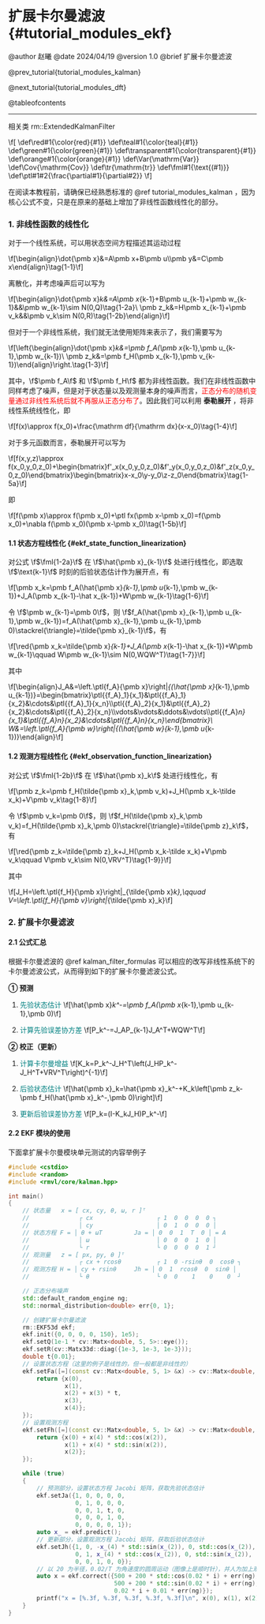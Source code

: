 扩展卡尔曼滤波 {#tutorial_modules_ekf}
============

@author 赵曦
@date 2024/04/19
@version 1.0
@brief 扩展卡尔曼滤波

@prev_tutorial{tutorial_modules_kalman}

@next_tutorial{tutorial_modules_dft}

@tableofcontents

------

相关类 rm::ExtendedKalmanFilter

\f[
\def\red#1{\color{red}{#1}}
\def\teal#1{\color{teal}{#1}}
\def\green#1{\color{green}{#1}}
\def\transparent#1{\color{transparent}{#1}}
\def\orange#1{\color{orange}{#1}}
\def\Var{\mathrm{Var}}
\def\Cov{\mathrm{Cov}}
\def\tr{\mathrm{tr}}
\def\fml#1{\text{(#1)}}
\def\ptl#1#2{\frac{\partial#1}{\partial#2}}
\f]

在阅读本教程前，请确保已经熟悉标准的 @ref tutorial_modules_kalman ，因为核心公式不变，只是在原来的基础上增加了非线性函数线性化的部分。

### 1. 非线性函数的线性化

对于一个线性系统，可以用状态空间方程描述其运动过程

\f[\begin{align}\dot{\pmb x}&=A\pmb x+B\pmb u\\\pmb y&=C\pmb x\end{align}\tag{1-1}\f]

离散化，并考虑噪声后可以写为

\f[\begin{align}\dot{\pmb x}_k&=A\pmb x_{k-1}+B\pmb u_{k-1}+\pmb w_{k-1}&&\pmb w_{k-1}\sim N(0,Q)\tag{1-2a}\\
\pmb z_k&=H\pmb x_{k-1}+\pmb v_k&&\pmb v_k\sim N(0,R)\tag{1-2b}\end{align}\f]

但对于一个非线性系统，我们就无法使用矩阵来表示了，我们需要写为

\f[\left\{\begin{align}\dot{\pmb x}_k&=\pmb f_A(\pmb x_{k-1},\pmb u_{k-1},\pmb w_{k-1})\\
\pmb z_k&=\pmb f_H(\pmb x_{k-1},\pmb v_{k-1})\end{align}\right.\tag{1-3}\f]

其中，\f$\pmb f_A\f$ 和 \f$\pmb f_H\f$ 都为非线性函数。我们在非线性函数中同样考虑了噪声，但是对于状态量以及观测量本身的噪声而言，<span style="color: red">正态分布的随机变量通过非线性系统后就不再服从正态分布了</span>。因此我们可以利用 **泰勒展开** ，将非线性系统线性化，即

\f[f(x)\approx f(x_0)+\frac{\mathrm df}{\mathrm dx}(x-x_0)\tag{1-4}\f]

对于多元函数而言，泰勒展开可以写为

\f[f(x,y,z)\approx f(x_0,y_0,z_0)+\begin{bmatrix}f'_x(x_0,y_0,z_0)&f'_y(x_0,y_0,z_0)&f'_z(x_0,y_0,z_0)\end{bmatrix}\begin{bmatrix}x-x_0\\y-y_0\\z-z_0\end{bmatrix}\tag{1-5a}\f]

即

\f[f(\pmb x)\approx f(\pmb x_0)+\ptl fx(\pmb x-\pmb x_0)=f(\pmb x_0)+\nabla f(\pmb x_0)(\pmb x-\pmb x_0)\tag{1-5b}\f]

#### 1.1 状态方程线性化 {#ekf_state_function_linearization}

对公式 \f$\fml{1-2a}\f$ 在 \f$\hat{\pmb x}_{k-1}\f$ 处进行线性化，即选取 \f$\text{k-1}\f$ 时刻的后验状态估计作为展开点，有

\f[\pmb x_k=\pmb f_A(\hat{\pmb x}_{k-1},\pmb u_{k-1},\pmb w_{k-1})+J_A(\pmb x_{k-1}-\hat x_{k-1})+W\pmb w_{k-1}\tag{1-6}\f]

令 \f$\pmb w_{k-1}=\pmb 0\f$，则 \f$f_A(\hat{\pmb x}_{k-1},\pmb u_{k-1},\pmb w_{k-1})=f_A(\hat{\pmb x}_{k-1},\pmb u_{k-1},\pmb 0)\stackrel{\triangle}=\tilde{\pmb x}_{k-1}\f$，有

\f[\red{\pmb x_k=\tilde{\pmb x}_{k-1}+J_A(\pmb x_{k-1}-\hat x_{k-1})+W\pmb w_{k-1}\qquad W\pmb w_{k-1}\sim N(0,WQW^T)\tag{1-7}}\f]

其中

\f[\begin{align}J_A&=\left.\ptl{f_A}{\pmb x}\right|_{(\hat{\pmb x}_{k-1},\pmb u_{k-1})}=\begin{bmatrix}\ptl{{f_A}_1}{x_1}&\ptl{{f_A}_1}{x_2}&\cdots&\ptl{{f_A}_1}{x_n}\\\ptl{{f_A}_2}{x_1}&\ptl{{f_A}_2}{x_2}&\cdots&\ptl{{f_A}_2}{x_n}\\\vdots&\vdots&\ddots&\vdots\\\ptl{{f_A}_n}{x_1}&\ptl{{f_A}_n}{x_2}&\cdots&\ptl{{f_A}_n}{x_n}\end{bmatrix}\\
W&=\left.\ptl{f_A}{\pmb w}\right|_{(\hat{\pmb w}_{k-1},\pmb u_{k-1})}\end{align}\f]

#### 1.2 观测方程线性化 {#ekf_observation_function_linearization}

对公式 \f$\fml{1-2b}\f$ 在 \f$\hat{\pmb x}_k\f$ 处进行线性化，有

\f[\pmb z_k=\pmb f_H(\tilde{\pmb x}_k,\pmb v_k)+J_H(\pmb x_k-\tilde x_k)+V\pmb v_k\tag{1-8}\f]

令 \f$\pmb v_k=\pmb 0\f$，则 \f$f_H(\tilde{\pmb x}_k,\pmb v_k)=f_H(\tilde{\pmb x}_k,\pmb 0)\stackrel{\triangle}=\tilde{\pmb z}_k\f$，有

\f[\red{\pmb z_k=\tilde{\pmb z}_k+J_H(\pmb x_k-\tilde x_k)+V\pmb v_k\qquad V\pmb v_k\sim N(0,VRV^T)\tag{1-9}}\f]

其中

\f[J_H=\left.\ptl{f_H}{\pmb x}\right|_{\tilde{\pmb x}_k},\qquad V=\left.\ptl{f_H}{\pmb v}\right|_{\tilde{\pmb x}_k}\f]

### 2. 扩展卡尔曼滤波

#### 2.1 公式汇总

根据卡尔曼滤波的 @ref kalman_filter_formulas 可以相应的改写非线性系统下的卡尔曼滤波公式，从而得到如下的扩展卡尔曼滤波公式。

**① 预测**

1. <span style="color: teal">先验状态估计</span>
   \f[\hat{\pmb x}_k^-=\pmb f_A(\pmb x_{k-1},\pmb u_{k-1},\pmb 0)\f]

2. <span style="color: teal">计算先验误差协方差</span>
   \f[P_k^-=J_AP_{k-1}J_A^T+WQW^T\f]

**② 校正（更新）**

1. <span style="color: teal">计算卡尔曼增益</span>
   \f[K_k=P_k^-J_H^T\left(J_HP_k^-J_H^T+VRV^T\right)^{-1}\f]

2. <span style="color: teal">后验状态估计</span>
   \f[\hat{\pmb x}_k=\hat{\pmb x}_k^-+K_k\left[\pmb z_k-\pmb f_H(\hat{\pmb x}_k^-,\pmb 0)\right]\f]

3. <span style="color: teal">更新后验误差协方差</span>
   \f[P_k=(I-K_kJ_H)P_k^-\f]

#### 2.2 EKF 模块的使用

下面拿扩展卡尔曼模块单元测试的内容举例子

```cpp
#include <cstdio>
#include <random>
#include <rmvl/core/kalman.hpp>

int main()
{
    // 状态量   x = [ cx, cy, θ, ω, r ]ᵀ
    //              ┌ cx                  ┌ 1  0  0  0  0 ┐
    //              │ cy                  │ 0  1  0  0  0 │
    // 状态方程 F = │ θ + ωT         Ja = │ 0  0  1  T  0 │ = A
    //              │ ω                   │ 0  0  0  1  0 │
    //              └ r                   └ 0  0  0  0  1 ┘
    // 观测量   z = [ px, py, θ ]ᵀ
    //              ┌ cx + rcosθ          ┌ 1  0 -rsinθ  0  cosθ ┐
    // 观测方程 H = │ cy + rsinθ     Jh = │ 0  1  rcosθ  0  sinθ │
    //              └ θ                   └ 0  0    1    0    0  ┘

    // 正态分布噪声
    std::default_random_engine ng;
    std::normal_distribution<double> err{0, 1};

    // 创建扩展卡尔曼滤波
    rm::EKF53d ekf;
    ekf.init({0, 0, 0, 0, 150}, 1e5);
    ekf.setQ(1e-1 * cv::Matx<double, 5, 5>::eye());
    ekf.setR(cv::Matx33d::diag({1e-3, 1e-3, 1e-3}));
    double t{0.01};
    // 设置状态方程（这里的例子是线性的，但一般都是非线性的）
    ekf.setFa([=](const cv::Matx<double, 5, 1> &x) -> cv::Matx<double, 5, 1> {
        return {x(0),
                x(1),
                x(2) + x(3) * t,
                x(3),
                x(4)};
    });
    // 设置观测方程
    ekf.setFh([=](const cv::Matx<double, 5, 1> &x) -> cv::Matx<double, 3, 1> {
        return {x(0) + x(4) * std::cos(x(2)),
                x(1) + x(4) * std::sin(x(2)),
                x(2)};
    });

    while (true)
    {
        // 预测部分，设置状态方程 Jacobi 矩阵，获取先验状态估计
        ekf.setJa({1, 0, 0, 0, 0,
                   0, 1, 0, 0, 0,
                   0, 0, 1, t, 0,
                   0, 0, 0, 1, 0,
                   0, 0, 0, 0, 1});
        auto x_ = ekf.predict();
        // 更新部分，设置观测方程 Jacobi 矩阵，获取后验状态估计
        ekf.setJh({1, 0, -x_(4) * std::sin(x_(2)), 0, std::cos(x_(2)),
                   0, 1, x_(4) * std::cos(x_(2)), 0, std::sin(x_(2)),
                   0, 0, 1, 0, 0});
        // 以 20 为半径，0.02/T 为角速度的圆周运动（图像上是顺时针），并人为加上观测噪声
        auto x = ekf.correct({500 + 200 * std::cos(0.02 * i) + err(ng),
                              500 + 200 * std::sin(0.02 * i) + err(ng),
                              0.02 * i + 0.01 * err(ng)});
        printf("x = [%.3f, %.3f, %.3f, %.3f, %.3f]\n", x(0), x(1), x(2), x(3), x(4));
    }
}
```
